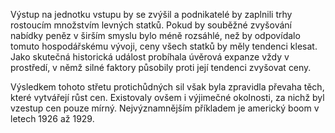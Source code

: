 Výstup na jednotku vstupu by se zvýšil a podnikatelé by zaplnili trhy rostoucím množstvím levných statků. Pokud by souběžné zvyšování nabídky peněz v širším smyslu bylo méně rozsáhlé, než by odpovídalo tomuto hospodářskému vývoji, ceny všech statků by měly tendenci klesat. Jako skutečná historická událost probíhala úvěrová expanze vždy v prostředí, v němž silné faktory působily proti její tendenci zvyšovat ceny.

Výsledkem tohoto střetu protichůdných sil však byla zpravidla převaha těch, které vytvářejí růst cen. Existovaly ovšem i výjimečné okolnosti, za nichž byl vzestup cen pouze mírný. Nejvýznamnějším příkladem je americký boom v letech 1926 až 1929.
